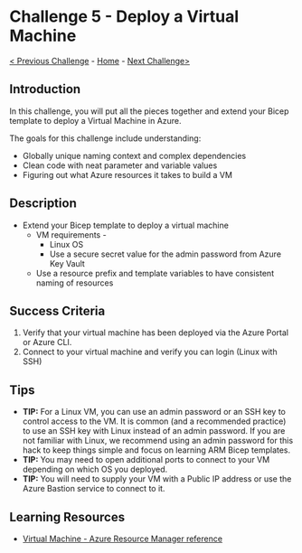 # Challenge 5 - Deploy a Virtual Machine

[< Previous Challenge](./Bicep-Challenge-04.md) - [Home](../README.md) - [Next Challenge>](./Bicep-Challenge-06.md)

## Introduction 

In this challenge, you will put all the pieces together and extend your Bicep template to deploy a Virtual Machine in Azure.

The goals for this challenge include understanding:
   + Globally unique naming context and complex dependencies
   + Clean code with neat parameter and variable values
   + Figuring out what Azure resources it takes to build a VM

## Description

+	Extend your Bicep template to deploy a virtual machine
    +   VM requirements -
        +   Linux OS
        +   Use a secure secret value for the admin password from Azure Key Vault
    + Use a resource prefix and template variables to have consistent naming of resources

## Success Criteria

1. Verify that your virtual machine has been deployed via the Azure Portal or Azure CLI.
1. Connect to your virtual machine and verify you can login (Linux with SSH)

## Tips

- **TIP:** For a Linux VM, you can use an admin password or an SSH key to control access to the VM. It is common (and a recommended practice) to use an SSH key with Linux instead of an admin password. If you are not familiar with Linux, we recommend using an admin password for this hack to keep things simple and focus on learning ARM Bicep templates.
- **TIP:** You may need to open additional ports to connect to your VM depending on which OS you deployed.
- **TIP:** You will need to supply your VM with a Public IP address or use the Azure Bastion service to connect to it.

## Learning Resources

- [Virtual Machine - Azure Resource Manager reference](https://docs.microsoft.com/en-us/azure/templates/microsoft.compute/virtualmachines?tabs=bicep)